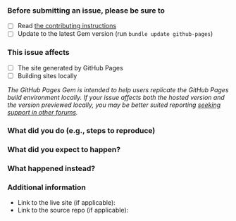 ### Before submitting an issue, please be sure to

- [ ] Read [the contributing instructions](https://github.com/github/pages-gem/blob/master/CONTRIBUTING.md#contributing-to-the-github-pages-gem)
- [ ] Update to the latest Gem version (run `bundle update github-pages`)

### This issue affects

- [ ] The site generated by GitHub Pages
- [ ] Building sites locally

*The GitHub Pages Gem is intended to help users replicate the GitHub Pages build environment locally. If your issue affects both the hosted version and the version previewed locally, you may be better suited reporting [seeking support in other forums](https://github.com/github/pages-gem/blob/master/CONTRIBUTING.md#where-to-get-help-or-report-an-issue).*

### What did you do (e.g., steps to reproduce)

### What did you expect to happen?

### What happened instead?

### Additional information

* Link to the live site (if applicable):
* Link to the source repo (if applicable):
